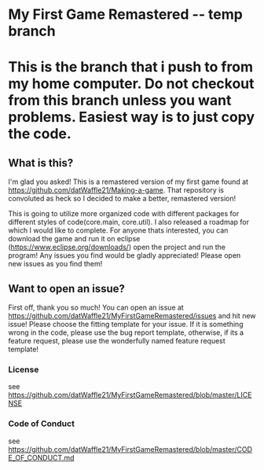 # My First Game Remastered -- temp branch

# This is the branch that i push to from my home computer. Do not checkout from this branch unless you want problems. Easiest way is to just copy the code. 

## What is this?
I'm glad you asked! This is a remastered version of my first game found at https://github.com/datWaffle21/Making-a-game. That repository is convoluted as heck so I decided to make a better, remastered version!

This is going to utilize more organized code with different packages for different styles of code(core.main, core.util). I also released a roadmap for which I would like to complete. For anyone thats interested, you can download the game and run it on eclipse (https://www.eclipse.org/downloads/) open the project and run the program! Any issues you find would be gladly appreciated! Please open new issues as you find them!

## Want to open an issue?
First  off, thank you so much! You can open an issue at https://github.com/datWaffle21/MyFirstGameRemastered/issues and hit new issue! Please choose the fitting template for your issue. If it is something wrong in the code, please use the bug report template, otherwise, if its a feature request, please use the wonderfully named feature request template!


### License
see https://github.com/datWaffle21/MyFirstGameRemastered/blob/master/LICENSE

### Code of Conduct
see https://github.com/datWaffle21/MyFirstGameRemastered/blob/master/CODE_OF_CONDUCT.md
